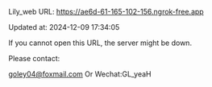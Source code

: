 Lily_web URL: https://ae6d-61-165-102-156.ngrok-free.app

Updated at: 2024-12-09 17:34:05

If you cannot open this URL, the server might be down.

Please contact: 

goley04@foxmail.com Or Wechat:GL_yeaH
